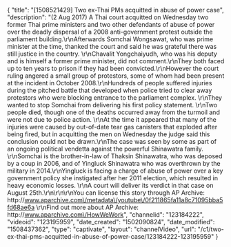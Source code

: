{
    "title": "[1508521429] Two ex-Thai PMs acquitted in abuse of power case",
    "description": "(2 Aug 2017) A Thai court acquitted on Wednesday two former Thai prime ministers and two other defendants of abuse of power over the deadly dispersal of a 2008 anti-government protest outside the parliament building.\r\nAfterwards Somchai Wongsawat, who was prime minister at the time, thanked the court and said he was grateful there was still justice in the country. \r\nChavalit Yongchaiyudh, who was his deputy and is himself a former prime minister, did not comment.\r\nThey both faced up to ten years to prison if they had been convicted.\r\nHowever the court ruling angered a small group of protestors, some of whom had been present at the incident in October 2008.\r\nHundreds of people suffered injuries during the pitched battle that developed when police tried to clear away protestors who were blocking entrance to the parliament complex. \r\nThey wanted to stop Somchai from delivering his first policy statement. \r\nTwo people died, though one of the deaths occurred away from the turmoil and were not due to police action. \r\nAt the time it appeared that many of the injuries were caused by out-of-date tear gas canisters that exploded after being fired, but in acquitting the men on Wednesday the judge said this conclusion could not be drawn.\r\nThe case was seen by some as part of an ongoing political vendetta against the powerful Shinawatra family. \r\nSomchai is the brother-in-law of Thaksin Shinawatra, who was deposed by a coup in 2006, and of Yingluck Shinawatra who was overthrown by the military in 2014.\r\nYingluck is facing a charge of abuse of power over a key government policy she instigated after her 2011 election, which resulted in heavy economic losses. \r\nA court will deliver its verdict in that case on August 25th.\r\n\r\n\r\nYou can license this story through AP Archive: http:\/\/www.aparchive.com\/metadata\/youtube\/0f211865fa11a8c71095bba5fd68ae6a \r\nFind out more about AP Archive: http:\/\/www.aparchive.com\/HowWeWork",
    "channelid": "123184222",
    "videoid": "123195959",
    "date_created": "1502090824",
    "date_modified": "1508437362",
    "type": "captivate",
    "layout": "channelVideo",
    "url": "\/c1\/two-ex-thai-pms-acquitted-in-abuse-of-power-case\/123184222-123195959"
}